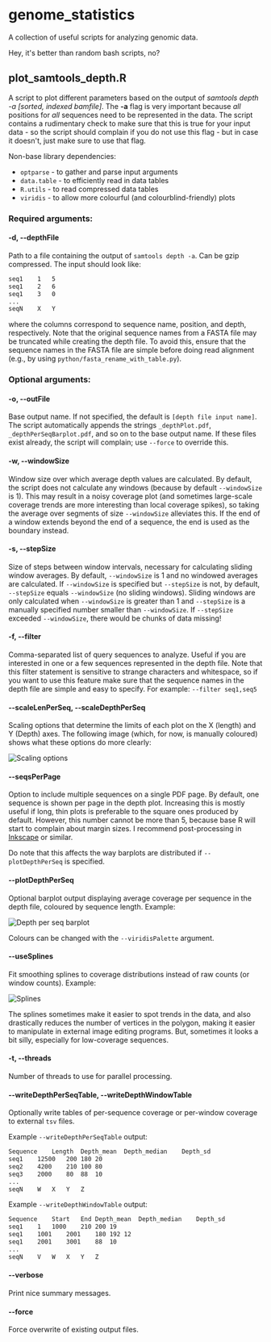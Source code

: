 # genome_statistics #
A collection of useful scripts for analyzing genomic data.

Hey, it's better than random bash scripts, no?

## plot_samtools_depth.R

A script to plot different parameters based on the output of *samtools depth -a [sorted, indexed bamfile]*. The **-a** flag is very important because *all* positions for *all* sequences need to be represented in the data. The script contains a rudimentary check to make sure that this is true for your input data - so the script should complain if you do not use this flag - but in case it doesn't, just make sure to use that flag.

Non-base library dependencies:
- `optparse` - to gather and parse input arguments
- `data.table` - to efficiently read in data tables
- `R.utils` - to read compressed data tables
- `viridis` - to allow more colourful (and colourblind-friendly) plots

### Required arguments:
#### -d, --depthFile
Path to a file containing the output of `samtools depth -a`. Can be gzip compressed. The input should look like:
```bash
seq1	1	5
seq1	2	6
seq1	3	0
...
seqN	X	Y
```
where the columns correspond to sequence name, position, and depth, respectively. Note that the original sequence names from a FASTA file may be truncated while creating the depth file. To avoid this, ensure that the sequence names in the FASTA file are simple before doing read alignment (e.g., by using `python/fasta_rename_with_table.py`).

### Optional arguments:
#### -o, --outFile
Base output name. If not specified, the default is `[depth file input name]`. The script automatically appends the strings `_depthPlot.pdf`, `_depthPerSeqBarplot.pdf`, and so on to the base output name. If these files exist already, the script will complain; use `--force` to override this.

#### -w, --windowSize
Window size over which average depth values are calculated. By default, the script does not calculate any windows (because by default `--windowSize` is 1). This may result in a noisy coverage plot (and sometimes large-scale coverage trends are more interesting than local coverage spikes), so taking the average over segments of size `--windowSize` alleviates this. If the end of a window extends beyond the end of a sequence, the end is used as the boundary instead.

#### -s, --stepSize
Size of steps between window intervals, necessary for calculating sliding window averages. By default, `--windowSize` is 1 and no windowed averages are calculated. If `--windowSize` is specified but `--stepSize` is not, by default, `--stepSize` equals `--windowSize` (no sliding windows). Sliding windows are only calculated when `--windowSize` is greater than 1 and `--stepSize` is a manually specified number smaller than `--windowSize`. If `--stepSize` exceeded `--windowSize`, there would be chunks of data missing!

#### -f, --filter
Comma-separated list of query sequences to analyze. Useful if you are interested in one or a few sequences represented in the depth file. Note that this filter statement is sensitive to strange characters and whitespace, so if you want to use this feature make sure that the sequence names in the depth file are simple and easy to specify. For example: `--filter seq1,seq5`

#### --scaleLenPerSeq, --scaleDepthPerSeq
Scaling options that determine the limits of each plot on the X (length) and Y (Depth) axes. The following image (which, for now, is manually coloured) shows what these options do more clearly:

![Scaling options](https://raw.githubusercontent.com/mjmansfi/genomics_scripts/main/assets/plot_samtools_depth_scaling.png)

#### --seqsPerPage
Option to include multiple sequences on a single PDF page. By default, one sequence is shown per page in the depth plot. Increasing this is mostly useful if long, thin plots is preferable to the square ones produced by default. However, this number cannot be more than 5, because base R will start to complain about margin sizes. I recommend post-processing in [Inkscape](https://inkscape.org/) or similar.

Do note that this affects the way barplots are distributed if `--plotDepthPerSeq` is specified.

#### --plotDepthPerSeq
Optional barplot output displaying average coverage per sequence in the depth file, coloured by sequence length. Example:

![Depth per seq barplot](https://raw.githubusercontent.com/mjmansfi/genomics_scripts/main/assets/plot_samtools_depth_plotDepthPerSeq.png)

Colours can be changed with the `--viridisPalette` argument.

#### --useSplines
Fit smoothing splines to coverage distributions instead of raw counts (or window counts). Example:

![Splines](https://raw.githubusercontent.com/mjmansfi/genomics_scripts/main/assets/plot_samtools_depth_useSplines.png)

The splines sometimes make it easier to spot trends in the data, and also drastically reduces the number of vertices in the polygon, making it easier to manipulate in external image editing programs. But, sometimes it looks a bit silly, especially for low-coverage sequences.

#### -t, --threads
Number of threads to use for parallel processing.

#### --writeDepthPerSeqTable, --writeDepthWindowTable
Optionally write tables of per-sequence coverage or per-window coverage to external `tsv` files.

Example `--writeDepthPerSeqTable` output:
```bash
Sequence	Length	Depth_mean	Depth_median	Depth_sd
seq1	12500	200	180	20
seq2	4200	210	100	80
seq3	2000	80	88	10
...
seqN	W	X	Y	Z
```

Example `--writeDepthWindowTable` output:
```bash
Sequence	Start	End	Depth_mean	Depth_median	Depth_sd
seq1	1	1000	210	200	19
seq1	1001	2001	180	192	12
seq1	2001	3001	88	10
...
seqN	V	W	X	Y	Z

```

#### --verbose
Print nice summary messages.

#### --force
Force overwrite of existing output files.
